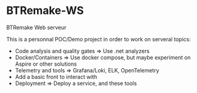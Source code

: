 # BTRemake-WS
BTRemake Web serveur


This is a personnal POC/Demo project in order to work on serveral topics:
- Code analysis and quality gates => Use .net analyzers
- Docker/Containers => Use docker compose, but maybe experiment on Aspire or other solutions
- Telemetry and tools => Grafana/Loki, ELK, OpenTelemetry
- Add a basic front to interact with
- Deployment => Deploy a service, and these tools